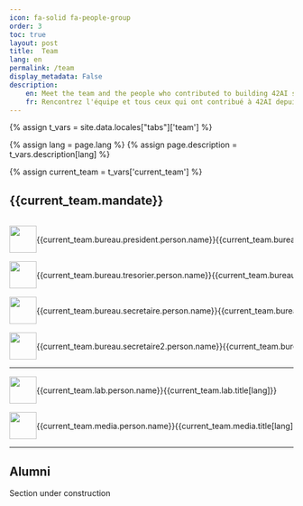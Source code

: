 ```yaml
---
icon: fa-solid fa-people-group
order: 3
toc: true
layout: post
title:  Team
lang: en
permalink: /team
display_metadata: False
description: 
    en: Meet the team and the people who contributed to building 42AI since 2017
    fr: Rencontrez l'équipe et tous ceux qui ont contribué à 42AI depuis 2017
---
```



{% assign t_vars = site.data.locales["tabs"]['team'] %}
<!-- t_vars for team_variables -->
{% assign lang = page.lang %}
{% assign page.description = t_vars.description[lang] %}

{% assign current_team = t_vars['current_team'] %}

<h2>{{current_team.mandate}}</h2>

<div class="column" >
    <div class="row" style="align-items: center; display:flex; margin-top: 15px">
        <div class="col-1 col-xs-12"><img src="{{current_team.bureau.president.person.photo}}" width=48px/></div>
        <div class="col-5 col-xs-12">{{current_team.bureau.president.person.name}}</div>
        <div class="col-5 col-xs-12"><span>{{current_team.bureau.president.title[lang]}}</span></div>
        <!-- <div class="col-2">
            <span style="display: flex; justify-content: space-evenly">
                <a href="{{current_team.bureau.president.person.github}}"><i class="fab fa-github"></i></a>
                <a href="{{current_team.bureau.president.person.linkedin}}"><i class="fab fa-linkedin"></i></a>
                <a href="{{current_team.bureau.president.person.twitter}}"><i class="fab fa-twitter"></i></a>
            </span>
            </div> -->
    </div>
    <div class="row" style="align-items: center; display:flex; margin-top: 15px">
        <div class="col-1 col-xs-12"><img src="{{current_team.bureau.tresorier.person.photo}}" width=48px/></div>
        <div class="col-5 col-xs-12">{{current_team.bureau.tresorier.person.name}}</div>
        <div class="col-5 col-xs-12"><span>{{current_team.bureau.tresorier.title[lang]}}</span></div>
        <!-- <div class="col-2">
            <span style="display: flex; justify-content: space-evenly">
                <a href="{{current_team.bureau.tresorier.person.github}}"><i class="fab fa-github"></i></a>
                <a href="{{current_team.bureau.tresorier.person.linkedin}}"><i class="fab fa-linkedin"></i></a>
                <a href="{{current_team.bureau.tresorier.person.twitter}}"><i class="fab fa-twitter"></i></a>
            </span>
            </div> -->
    </div>
    <div class="row" style="align-items: center; display:flex; margin-top: 15px">
        <div class="col-1 col-xs-12"><img src="{{current_team.bureau.secretaire.person.photo}}" width=48px/></div>
        <div class="col-5 col-xs-12">{{current_team.bureau.secretaire.person.name}}</div>
        <div class="col-5 col-xs-12"><span>{{current_team.bureau.secretaire.title[lang]}}</span></div>
        <!-- <div class="col-2">
            <span style="display: flex; justify-content: space-evenly">
                <a href="{{current_team.bureau.secretaire.person.github}}"><i class="fab fa-github"></i></a>
                <a href="{{current_team.bureau.secretaire.person.linkedin}}"><i class="fab fa-linkedin"></i></a>
                <a href="{{current_team.bureau.secretaire.person.twitter}}"><i class="fab fa-twitter"></i></a>
            </span>
            </div> -->
    </div>
    <div class="row" style="align-items: center; display:flex; margin-top: 15px">
        <div class="col-1 col-xs-12"><img src="{{current_team.bureau.secretaire2.person.photo}}" width=48px/></div>
        <div class="col-5 col-xs-12">{{current_team.bureau.secretaire2.person.name}}</div>
        <div class="col-5 col-xs-12"><span>{{current_team.bureau.secretaire2.title[lang]}}</span></div>
        <!-- <div class="col-2">
            <span style="display: flex; justify-content: space-evenly">
                <a href="{{current_team.bureau.secretaire2.person.github}}"><i class="fab fa-github"></i></a>
                <a href="{{current_team.bureau.secretaire2.person.linkedin}}"><i class="fab fa-linkedin"></i></a>
                <a href="{{current_team.bureau.secretaire2.person.twitter}}"><i class="fab fa-twitter"></i></a>
            </span>
            </div>
    </div> -->
</div>
<hr/>
    <div class="row" style="align-items: center; display:flex; margin-top: 15px">
        <div class="col-1 col-xs-12"><img src="{{current_team.lab.person.photo}}" width=48px/></div>
        <div class="col-5 col-xs-12">{{current_team.lab.person.name}}</div>
        <div class="col-5 col-xs-12"><span>{{current_team.lab.title[lang]}}</span></div>
        <!-- <div class="col-2">
            <span style="display: flex; justify-content: space-evenly">
                <a href="{{current_team.lab.person.github}}"><i class="fab fa-github"></i></a>
                <a href="{{current_team.lab.person.linkedin}}"><i class="fab fa-linkedin"></i></a>
                <a href="{{current_team.lab.person.twitter}}"><i class="fab fa-twitter"></i></a>
            </span>
            </div> -->
    </div>
    <div class="row" style="align-items: center; display:flex; margin-top: 15px">
        <div class="col-1 col-xs-12"><img src="{{current_team.media.person.photo}}" width=48px/></div>
        <div class="col-5 col-xs-12">{{current_team.media.person.name}}</div>
        <div class="col-5 col-xs-12"><span>{{current_team.media.title[lang]}}</span></div>
        <!-- <div class="col-2">
            <span style="display: flex; justify-content: space-evenly">
                <a href="{{current_team.media.person.github}}"><i class="fab fa-github"></i></a>
                <a href="{{current_team.media.person.linkedin}}"><i class="fab fa-linkedin"></i></a>
                <a href="{{current_team.media.person.twitter}}"><i class="fab fa-twitter"></i></a>
            </span>
            </div> -->
    </div>
<hr/>

<h2>Alumni</h2>

<p>Section under construction</p>